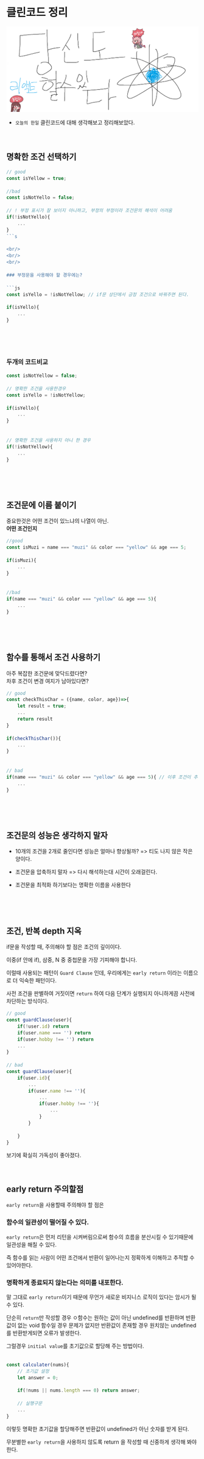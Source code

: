 # 클린코드 정리

![Alt text](../images/canIReactBG/%EB%8B%B9%EC%8B%A0%EB%8F%84%ED%95%A0%EC%88%98%EC%9E%88%EB%8B%A4%EB%A6%AC%EC%95%A1%ED%8A%B8.png)

- `오늘의 한일` 클린코드에 대해 생각해보고 정리해보았다.
  <br/>
  <br/>
  <br/>

## 명확한 조건 선택하기

````js
// good
const isYellow = true;

//bad
const isNotYello = false;

// ! 부정 표시가 잘 보이지 아니하고, 부정의 부정이라 조건문의 해석이 어려움
if(!isNotYello){
    ...
}
```s

<br/>
<br/>
<br/>

### 부정문을 사용해야 할 경우에는?

```js
const isYello = !isNotYellow; // if문 상단에서 긍정 조건으로 바꿔주면 된다.

if(isYello){
    ...
}
````

<br/>
<br/>
<br/>

### 두개의 코드비교

```js
const isNotYellow = false;

// 명확한 조건을 사용한경우
const isYello = !isNotYellow;

if(isYello){
    ...
}


// 명확한 조건을 사용하지 아니 한 경우
if(!isNotYellow){
    ...
}
```

<br/>
<br/>
<br/>

## 조건문에 이름 붙이기

중요한것은 어떤 조건이 있느냐의 나열이 아닌.<br/>
<b>어떤 조건인지</b>

```js
//good
const isMuzi = name === "muzi" && color === "yellow" && age === 5;

if(isMuzi){
    ...
}


//bad
if(name === "muzi" && color === "yellow" && age === 5){
    ...
}
```

<br/>
<br/>
<br/>

## 함수를 통해서 조건 사용하기

아주 복잡한 조건문에 맞닥드렸다면?<br/>
차후 조건이 변경 여지가 남아있다면?

```js
// good
const checkThisChar = ({name, color, age})=>{
    let result = true;
    ...
    return result
}

if(checkThisChar()){
    ...
}


// bad
if(name === "muzi" && color === "yellow" && age === 5){ // 이후 조건이 추가되면 더 길어짐
    ...
}
```

<br/>
<br/>
<br/>

## 조건문의 성능은 생각하지 말자

- 10개의 조건을 2개로 줄인다면 성능은 얼마나 향상될까? => 티도 나지 않은 작은 양이다.

- 조건문을 압축하지 말자 => 다시 해석하는대 시간이 오래걸린다.

- 조건문을 최적화 하기보다는 명확한 이름을 사용한다

  <br/>
  <br/>
  <br/>

## 조건, 반복 depth 지옥

if문을 작성할 때, 주의해야 할 점은 조건의 깊이이다.

이중(if 안에 if), 삼중, N 중 중첩문을 가장 기피해야 합니다.

이럴때 사용되는 패턴이 `Guard Clause` 인데, 우리에게는 `early return` 이라는 이름으로 더 익숙한 패턴이다.

사전 조건을 판별하여 거짓이면 `return` 하여 다음 단계가 실행되지 아니하게끔 사전에 차단하는 방식이다.

```js
// good
const guardClause(user){
    if(!user.id) return
    if(user.name === '') return
    if(user.hobby !== '') return
    ...
}

// bad
const guardClause(user){
    if(user.id){
        ...
        if(user.name !== ''){
            ...
            if(user.hobby !== ''){
                ...
            }
        }

    }
}
```

보기에 확실히 가독성이 좋아졌다.
<br/>
<br/>
<br/>

## early return 주의할점

`early return`을 사용할때 주의해야 할 점은
<br/>

### 함수의 일관성이 떨어질 수 있다.

`early return`은 먼저 리턴을 시켜버림으로써 함수의 흐름을 분산시킬 수 있기때문에 일관성을 해칠 수 있다.

즉 함수를 읽는 사람이 어떤 조건에서 반환이 일어나는지 정확하게 이해하고 추적할 수 있어야한다.

### 명확하게 종료되지 않는다는 의미를 내포한다.

말 그대로 `early return`이기 때문에 무언가 새로운 비지니스 로직이 있다는 암시가 될 수 있다.

단순히 `return`만 작성할 경우 ㅇ함수는 원하는 값이 아닌 undefined를 반환하며 반환값이 없는 void 함수일 경우 문제가 없지만 반환값이 존재할 경우 원치않는 undefined를 반환받게되면 오류가 발생한다.

그럴경우 `initial value`를 초기값으로 할당해 주는 방법이다.

```js

const calculater(nums){
    // 초기값 설정
    let answer = 0;

    if(!nums || nums.length === 0) return answer;

    // 실행구문
    ...
}
```

이렇듯 명확한 초기값을 할당해주면 반환값이 undefined가 아닌 숫자를 받게 된다.

무분별한 `early return`을 사용하지 않도록 return 을 작성할 때 신중하게 생각해 봐야한다.
